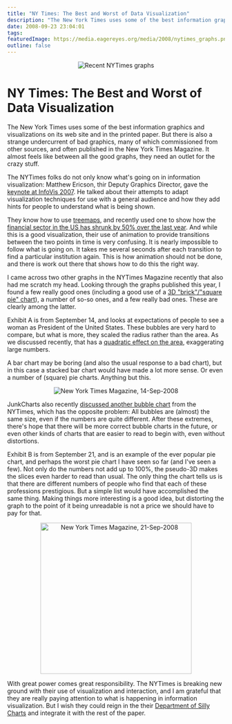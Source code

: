 ```yaml
---
title: "NY Times: The Best and Worst of Data Visualization"
description: "The New York Times uses some of the best information graphics and visualizations on its web site and in the printed paper. But there is also a strange undercurrent of bad graphics, many of which commissioned from other sources, and often published in the New York Times Magazine. It almost feels like between all the good graphs, they need an outlet for the crazy stuff. "
date: 2008-09-23 23:04:01
tags: 
featuredImage: https://media.eagereyes.org/media/2008/nytimes_graphs.png
outline: false
---
```


<p align="center"><img src="https://media.eagereyes.org/media/2008/nytimes_graphs.png" border="0" alt="Recent NYTimes graphs" /></p>

# NY Times: The Best and Worst of Data Visualization

The New York Times uses some of the best information graphics and visualizations on its web site and in the printed paper. But there is also a strange undercurrent of bad graphics, many of which commissioned from other sources, and often published in the New York Times Magazine. It almost feels like between all the good graphs, they need an outlet for the crazy stuff.

The NYTimes folks do not only know what's going on in information visualization: Matthew Ericson, thir Deputy Graphics Director, gave the <a href="http://conferences.computer.org/infovis/InfoVis2007/keynote.html">keynote at InfoVis 2007</a>. He talked about their attempts to adapt visualization techniques for use with a general audience and how they add hints for people to understand what is being shown.

They know how to use <a href="/Techniques/Treemaps.html">treemaps</a>, and recently used one to show how the <a href="http://www.nytimes.com/interactive/2008/09/15/business/20080916-treemap-graphic.html">financial sector in the US has shrunk by 50% over the last year</a>. And while this is a good visualization, their use of animation to provide transitions between the two points in time is very confusing. It is nearly impossible to follow what is going on. It takes me several seconds after each transition to find a particular institution again. This is how animation should not be done, and there is work out there that shows how to do this the right way.

I came across two other graphs in the NYTimes Magazine recently that also had me scratch my head. Looking through the graphs published this year, I found a few really good ones (including a good use of a <a href="/communication/Engaging-readers-with-square-pie-waffle-charts.html">3D "brick"/"square pie" chart</a>), a number of so-so ones, and a few really bad ones. These are clearly among the latter.

Exhibit A is from September 14, and looks at expectations of people to see a woman as President of the United States. These bubbles are very hard to compare, but what is more, they scaled the radius rather than the area. As we discussed recently, that has a <a href="/basics/Linear-vs-Quadratic-Change.html">quadratic effect on the area</a>, exaggerating large numbers.

A bar chart may be boring (and also the usual response to a bad chart), but in this case a stacked bar chart would have made a lot more sense. Or even a number of (square) pie charts. Anything but this.

<p style="text-align: center;"><img src="https://media.eagereyes.org/media/2008/nytimes-mrspresident.jpg" border="0" alt="New York Times Magazine, 14-Sep-2008" /></p>

JunkCharts also recently <a href="http://junkcharts.typepad.com/junk_charts/2008/09/bubbles-of-the-same-size.html">discussed another bubble chart</a> from the NYTimes, which has the opposite problem: All bubbles are (almost) the same size, even if the numbers are quite different. After these extremes, there's hope that there will be more correct bubble charts in the future, or even other kinds of charts that are easier to read to begin with, even without distortions.

Exhibit B is from September 21, and is an example of the ever popular pie chart, and perhaps the worst pie chart I have seen so far (and I've seen a few). Not only do the numbers not add up to 100%, the pseudo-3D makes the slices even harder to read than usual. The only thing the chart tells us is that there are different numbers of people who find that each of these professions prestigious. But a simple list would have accomplished the same thing. Making things more interesting is a good idea, but distorting the graph to the point of it being unreadable is not a price we should have to pay for that.

<p style="text-align: center;"><img src="https://media.eagereyes.org/media/2008/nytimes-callings.jpg" border="0" alt="New York Times Magazine, 21-Sep-2008" width="350" /></p>

With great power comes great responsibility. The NYTimes is breaking new ground with their use of visualization and interaction, and I am grateful that they are really paying attention to what is happening in information visualization. But I wish they could reign in the their <a href="http://en.wikipedia.org/wiki/The_Ministry_of_Silly_Walks">Department of Silly Charts</a> and integrate it with the rest of the paper.


<PostedBy />


